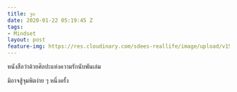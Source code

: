 ```yaml
---
title: จูบ
date: 2020-01-22 05:19:45 Z
tags:
- Mindset
layout: post
feature-img: https://res.cloudinary.com/sdees-reallife/image/upload/v1555658919/sample_feature_img.png
---
```


หนังสือว่าด้วยศิลปะแห่งความรักนับพันเล่ม

<i class="fa fa-child" style="color:plum"></i>

มิอาจสู้จุมพิตง่าย ๆ หนึ่งครั้ง
